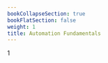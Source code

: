 ```yaml
---
bookCollapseSection: true
bookFlatSection: false
weight: 1
title: Automation Fundamentals 
---
```


1